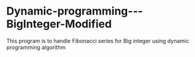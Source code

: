 # Dynamic-programming---BigInteger-Modified
This program is to handle Fibonacci series for Big integer using dynamic programming algorithm  
